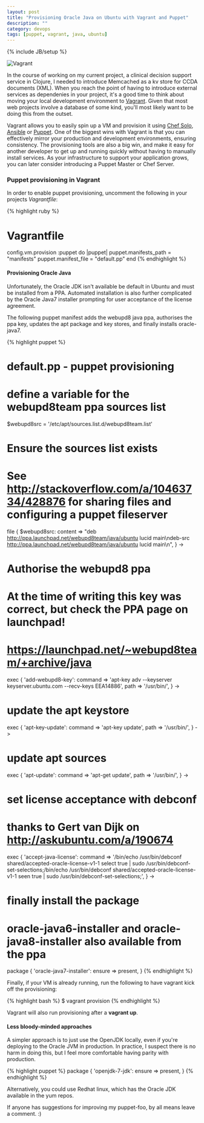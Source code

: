 ```yaml
---
layout: post
title: "Provisioning Oracle Java on Ubuntu with Vagrant and Puppet"
description: ""
category: devops 
tags: [puppet, vagrant, java, ubuntu]
---
```

{% include JB/setup %}


![Vagrant](http://www.vagrantup.com/images/logo_vagrant-81478652.png)


In the course of working on my current project, a clinical decision support service in Clojure, I needed to introduce Memcached as a kv store for CCDA documents (XML). When you reach the point of having to introduce external services as dependenies in your project, it's a good time to think about moving your local development environment to [Vagrant](http://www.vagrantup.com/). Given that most web projects involve a database of some kind, you'll most likely want to be doing this from the outset.

Vagrant allows you to easily spin up a VM and provision it using [Chef Solo](http://docs.vagrantup.com/v2/provisioning/chef_solo.html), [Ansible](http://docs.vagrantup.com/v2/provisioning/ansible.html) or [Puppet](http://docs.vagrantup.com/v2/provisioning/puppet_apply.html). One of the biggest wins with Vagrant is that you can effectively mirror your production and development environments, ensuring consistency. The provisioning tools are also a big win, and make it easy for another developer to get up and running quickly without having to manually install services. As your infrastructure to support your application grows, you can later consider introducing a Puppet Master or Chef Server.

### Puppet provisioning in Vagrant

In order to enable puppet provisioning, uncomment the following in your projects *Vagrantfile*:

{% highlight ruby %}
# Vagrantfile
config.vm.provision :puppet do |puppet|
   puppet.manifests_path = "manifests"
   puppet.manifest_file  = "default.pp"
end
{% endhighlight %}
 
#### Provisioning Oracle Java

Unfortunately, the Oracle JDK isn't available be default in Ubuntu and must be installed from a PPA. Automated installation is also further complicated by the Oracle Java7 installer prompting for user acceptance of the license agreement.

The following puppet manifest adds the webupd8 java ppa, authorises the ppa key, updates the apt package and key stores, and finally installs oracle-java7.

{% highlight puppet %}
# default.pp - puppet provisioning

  # define a variable for the webupd8team ppa sources list
  $webupd8src = '/etc/apt/sources.list.d/webupd8team.list'
 
  # Ensure the sources list exists
  # See http://stackoverflow.com/a/10463734/428876 for sharing files and configuring a puppet fileserver
  file { $webupd8src:
    content => "deb http://ppa.launchpad.net/webupd8team/java/ubuntu lucid main\ndeb-src http://ppa.launchpad.net/webupd8team/java/ubuntu lucid main\n",
  } ->
  # Authorise the webupd8 ppa
  # At the time of writing this key was correct, but check the PPA page on launchpad!
  # https://launchpad.net/~webupd8team/+archive/java
  exec { 'add-webupd8-key':
    command => 'apt-key adv --keyserver keyserver.ubuntu.com --recv-keys EEA14886',
    path => '/usr/bin/',
  } ->
  # update the apt keystore
  exec { 'apt-key-update':
    command => 'apt-key update',
    path => '/usr/bin/',
  } ->
  # update apt sources 
  exec { 'apt-update':
    command => 'apt-get update',
    path => '/usr/bin/',
  } ->
  # set license acceptance with debconf
  # thanks to Gert van Dijk on http://askubuntu.com/a/190674
  exec { 'accept-java-license':
    command => '/bin/echo /usr/bin/debconf shared/accepted-oracle-license-v1-1 select true | sudo /usr/bin/debconf-set-selections;/bin/echo /usr/bin/debconf shared/accepted-oracle-license-v1-1 seen true | sudo /usr/bin/debconf-set-selections;',
  } ->
  # finally install the package
  # oracle-java6-installer and oracle-java8-installer also available from the ppa
  package { 'oracle-java7-installer':
    ensure => present,
  }
{% endhighlight %}

Finally, if your VM is already running, run the following to have vagrant kick off the provisioning:

{% highlight bash %}
$ vagrant provision
{% endhighlight %}

Vagrant will also run provisioning after a **vagrant up**.


#### Less bloody-minded approaches

A simpler approach is to just use the OpenJDK locally, even if you're deploying to the Oracle JVM in production. In practice, I suspect there is no harm in doing this, but I feel more comfortable having parity with production.  

{% highlight puppet %}
package { 'openjdk-7-jdk':
  ensure => present,
}
{% endhighlight %}

Alternatively, you could use Redhat linux, which has the Oracle JDK available in the yum repos.

If anyone has suggestions for improving my puppet-foo, by all means leave a comment. :)
